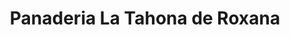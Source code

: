 ---
title: "Panaderia La Tahona de Roxana"
url: /sallent-de-gallego/panaderia-la-tahona-de-roxana/
shop: panadería
---